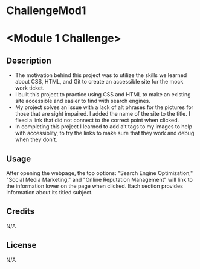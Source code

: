 # ChallengeMod1
# <Module 1 Challenge>

## Description

- The motivation behind this project was to utilize the skills we learned about CSS, HTML, and Git to create an accessible site for the mock work ticket. 
- I built this project to practice using CSS and HTML to make an existing site accessible and easier to find with search engines. 
- My project solves an issue with a lack of alt phrases for the pictures for those that are sight impaired. I added the name of the site to the title. I fixed a link that did not connect to the correct point when clicked. 
- In completing this project I learned to add alt tags to my images to help with accessiblity, to try the links to make sure that they work and debug when they don't. 

## Usage

After opening the webpage, the top options: "Search Engine Optimization," "Social Media Marketing," and "Online Reputation Management" will link to the information lower on the page when clicked. Each section provides information about its titled subject. 

## Credits

N/A

## License

N/A
